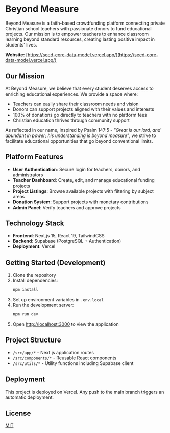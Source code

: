 # Beyond Measure

Beyond Measure is a faith-based crowdfunding platform connecting private Christian school teachers with passionate donors to fund educational projects. Our mission is to empower teachers to enhance classroom learning beyond standard resources, creating lasting positive impact in students' lives.

**Website:** [https://seed-core-data-model.vercel.app/](https://seed-core-data-model.vercel.app/)

## Our Mission

At Beyond Measure, we believe that every student deserves access to enriching educational experiences. We provide a space where:

- Teachers can easily share their classroom needs and vision
- Donors can support projects aligned with their values and interests
- 100% of donations go directly to teachers with no platform fees
- Christian education thrives through community support

As reflected in our name, inspired by Psalm 147:5 - *"Great is our lord, and abundant in power; his understanding is beyond measure"*, we strive to facilitate educational opportunities that go beyond conventional limits.

## Platform Features

- **User Authentication**: Secure login for teachers, donors, and administrators
- **Teacher Dashboard**: Create, edit, and manage educational funding projects
- **Project Listings**: Browse available projects with filtering by subject areas
- **Donation System**: Support projects with monetary contributions
- **Admin Panel**: Verify teachers and approve projects

## Technology Stack

- **Frontend**: Next.js 15, React 19, TailwindCSS
- **Backend**: Supabase (PostgreSQL + Authentication)
- **Deployment**: Vercel

## Getting Started (Development)

1. Clone the repository
2. Install dependencies:
   ```bash
   npm install
   ```
3. Set up environment variables in `.env.local`
4. Run the development server:
   ```bash
   npm run dev
   ```
5. Open [http://localhost:3000](http://localhost:3000) to view the application

## Project Structure

- `/src/app/*` - Next.js application routes
- `/src/components/*` - Reusable React components
- `/src/utils/*` - Utility functions including Supabase client

## Deployment

This project is deployed on Vercel. Any push to the main branch triggers an automatic deployment.

## License

[MIT](LICENSE)
